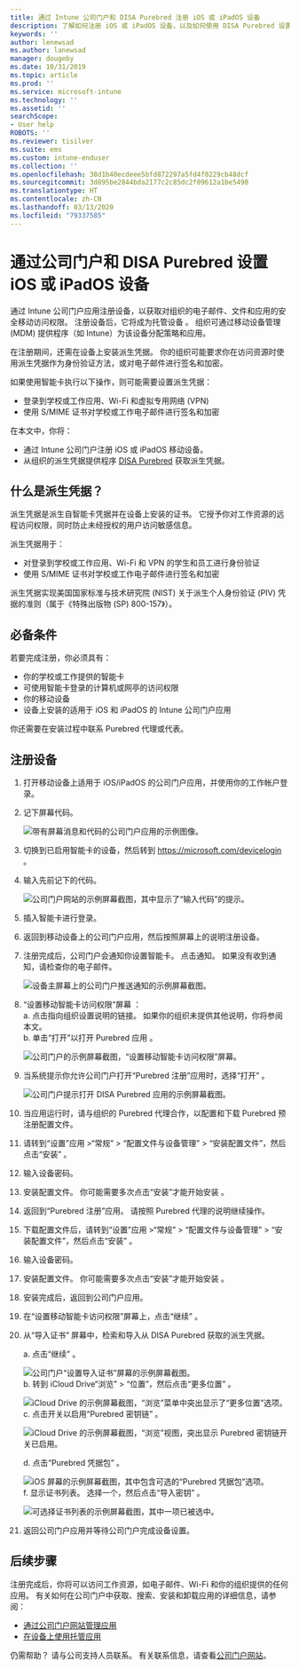 ```yaml
---
title: 通过 Intune 公司门户和 DISA Purebred 注册 iOS 或 iPadOS 设备
description: 了解如何注册 iOS 或 iPadOS 设备，以及如何使用 DISA Purebred 设置派生凭据身份验证。
keywords: ''
author: lenewsad
ms.author: lanewsad
manager: dougeby
ms.date: 10/31/2019
ms.topic: article
ms.prod: ''
ms.service: microsoft-intune
ms.technology: ''
ms.assetid: ''
searchScope:
- User help
ROBOTS: ''
ms.reviewer: tisilver
ms.suite: ems
ms.custom: intune-enduser
ms.collection: ''
ms.openlocfilehash: 38d1b40ecdeee5bfd872297a5fd4f0229cb48dcf
ms.sourcegitcommit: 3d895be2844bda2177c2c85dc2f09612a1be5490
ms.translationtype: HT
ms.contentlocale: zh-CN
ms.lasthandoff: 03/13/2020
ms.locfileid: "79337585"
---
```

# <a name="set-up-ios-or-ipados-device-with-company-portal-and-disa-purebred"></a>通过公司门户和 DISA Purebred 设置 iOS 或 iPadOS 设备  

通过 Intune 公司门户应用注册设备，以获取对组织的电子邮件、文件和应用的安全移动访问权限。 注册设备后，它将成为托管设备  。 组织可通过移动设备管理 (MDM) 提供程序（如 Intune）为该设备分配策略和应用。  

在注册期间，还需在设备上安装派生凭据。 你的组织可能要求你在访问资源时使用派生凭据作为身份验证方法，或对电子邮件进行签名和加密。 

如果使用智能卡执行以下操作，则可能需要设置派生凭据：

* 登录到学校或工作应用、Wi-Fi 和虚拟专用网络 (VPN)
* 使用 S/MIME 证书对学校或工作电子邮件进行签名和加密  

在本文中，你将：  

   * 通过 Intune 公司门户注册 iOS 或 iPadOS 移动设备。  
   * 从组织的派生凭据提供程序 [DISA Purebred](https://cyber.mil/pki-pke/purebred/) 获取派生凭据。  

## <a name="what-are-derived-credentials"></a>什么是派生凭据？  
派生凭据是派生自智能卡凭据并在设备上安装的证书。 它授予你对工作资源的远程访问权限，同时防止未经授权的用户访问敏感信息。  

派生凭据用于： 
* 对登录到学校或工作应用、Wi-Fi 和 VPN 的学生和员工进行身份验证
* 使用 S/MIME 证书对学校或工作电子邮件进行签名和加密

派生凭据实现美国国家标准与技术研究院 (NIST) 关于派生个人身份验证 (PIV) 凭据的准则（属于《特殊出版物 (SP) 800-157》）。  

## <a name="prerequisites"></a>必备条件

 若要完成注册，你必须具有：

* 你的学校或工作提供的智能卡
* 可使用智能卡登录的计算机或网亭的访问权限
* 你的移动设备
* 设备上安装的适用于 iOS 和 iPadOS 的 Intune 公司门户应用   

你还需要在安装过程中联系 Purebred 代理或代表。      

## <a name="enroll-device"></a>注册设备  
1. 打开移动设备上适用于 iOS/iPadOS 的公司门户应用，并使用你的工作帐户登录。  

2. 记下屏幕代码。  

    ![带有屏幕消息和代码的公司门户应用的示例图像。](./media/copy-code-intercede.png)  
3. 切换到已启用智能卡的设备，然后转到 https://microsoft.com/devicelogin 。 
4. 输入先前记下的代码。  

    ![公司门户网站的示例屏幕截图，其中显示了“输入代码”的提示。](./media/enter-code-intercede.png)   

5. 插入智能卡进行登录。  
6. 返回到移动设备上的公司门户应用，然后按照屏幕上的说明注册设备。  
7. 注册完成后，公司门户会通知你设置智能卡。 点击通知。 如果没有收到通知，请检查你的电子邮件。   

    ![设备主屏幕上的公司门户推送通知的示例屏幕截图。](./media/action-required-in-app-intercede.png)  
8. “设置移动智能卡访问权限”屏幕  ：  
    a. 点击指向组织设置说明的链接。 如果你的组织未提供其他说明，你将参阅本文。  
    b. 单击“打开”以打开 Purebred 应用  。  

    ![公司门户的示例屏幕截图，“设置移动智能卡访问权限”屏幕。](./media/smart-card-open-disa-purebred.png)  
9. 当系统提示你允许公司门户打开“Purebred 注册”应用时，选择“打开”  。   

    ![公司门户提示打开 DISA Purebred 应用的示例屏幕截图。](./media/open-app-prompt-disa-purbred.png)  
10. 当应用运行时，请与组织的 Purebred 代理合作，以配置和下载 Purebred 预注册配置文件。   
11. 请转到“设置”应用 >“常规” > “配置文件与设备管理” > “安装配置文件”，然后点击“安装”     。  
12. 输入设备密码。  
13. 安装配置文件。 你可能需要多次点击“安装”才能开始安装  。 
14. 返回到“Purebred 注册”应用。 请按照 Purebred 代理的说明继续操作。  
 
15. 下载配置文件后，请转到“设置”应用 >“常规” > “配置文件与设备管理” > “安装配置文件”，然后点击“安装”     。   
16.  输入设备密码。
17. 安装配置文件。 你可能需要多次点击“安装”才能开始安装  。 
18. 安装完成后，返回到公司门户应用。  
19.  在“设置移动智能卡访问权限”屏幕上，点击“继续”   。  

20. 从“导入证书”  屏幕中，检索和导入从 DISA Purebred 获取的派生凭据。  

    a. 点击“继续”  。   

    ![公司门户“设置导入证书”屏幕的示例屏幕截图。](./media/import-certificate-disa-purebred.png)  
    b. 转到 iCloud Drive“浏览” > “位置”，然后点击“更多位置”    。  

    ![iCloud Drive 的示例屏幕截图，“浏览”菜单中突出显示了“更多位置”选项。](./media/icloud-drive-more-locations.png)  
    c. 点击开关以启用“Purebred 密钥链”  。  

    ![iCloud Drive 的示例屏幕截图，“浏览”视图，突出显示 Purebred 密钥链开关已启用。](./media/icloud-drive-enable-purebred-keychain.png)   

    d. 点击“Purebred 凭据包”  。  

    ![iOS 屏幕的示例屏幕截图，其中包含可选的“Purebred 凭据包”选项。](./media/purebred-credential-package.png)  
    f. 显示证书列表。 选择一个，然后点击“导入密钥”  。  

    ![可选择证书列表的示例屏幕截图，其中一项已被选中。](./media/import-purebred-keychain.png) 
21. 返回公司门户应用并等待公司门户完成设备设置。   

## <a name="next-steps"></a>后续步骤  
注册完成后，你将可以访问工作资源，如电子邮件、Wi-Fi 和你的组织提供的任何应用。 有关如何在公司门户中获取、搜索、安装和卸载应用的详细信息，请参阅：

* [通过公司门户网站管理应用](manage-apps-cpweb.md)  
* [在设备上使用托管应用](use-managed-apps-on-your-device-ios.md)  

仍需帮助？ 请与公司支持人员联系。 有关联系信息，请查看[公司门户网站](https://go.microsoft.com/fwlink/?linkid=2010980)。
